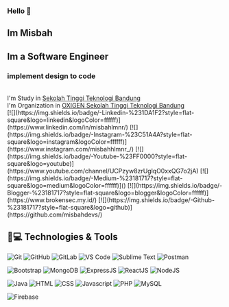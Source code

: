 ### Hello 👋
## Im Misbah
## Im a Software Engineer
### implement design to code
<br>
I'm Study in <a href="https://sttbandung.ac.id/">Sekolah Tinggi Teknologi Bandung</a>
<br>
I'm Organization in <a href="https://oxigen.web.id/">OXIGEN Sekolah Tinggi Teknologi Bandung</a>
<br>
[![](https://img.shields.io/badge/-Linkedin-%231DA1F2?style=flat-square&logo=linkedin&logoColor=ffffff)](https://www.linkedin.com/in/misbahlmnr/)
[![](https://img.shields.io/badge/-Instagram-%23C51A4A?style=flat-square&logo=instagram&logoColor=ffffff)](https://www.instagram.com/misbahhlmnr_/)
[![](https://img.shields.io/badge/-Youtube-%23FF0000?style=flat-square&logo=youtube)](https://www.youtube.com/channel/UCPzyw8zrUglqO0xxQG7o2jA)
[![](https://img.shields.io/badge/-Medium-%23181717?style=flat-square&logo=medium&logoColor=ffffff)]()
[![](https://img.shields.io/badge/-Blogger-%23181717?style=flat-square&logo=blogger&logoColor=ffffff)](https://www.brokensec.my.id/)
[![](https://img.shields.io/badge/-Github-%23181717?style=flat-square&logo=github)](https://github.com/misbahdevs/)

## 🚀💻 Technologies & Tools

  ![Git](https://img.shields.io/badge/-Git-black?style=flat-square&logo=git)
  ![GitHub](https://img.shields.io/badge/-GitHub-181717?style=flat-square&logo=github)
  ![GitLab](https://img.shields.io/badge/-GitLab-FCA121?style=flat-square&logo=gitlab)
  ![VS Code](https://img.shields.io/badge/-VS%20Code-007ACC?style=flat-square&logo=visual-studio-code)
  ![Sublime Text](https://img.shields.io/badge/-SublimeText-black?style=flat-square&logo=sublime-text)
  ![Postman](https://img.shields.io/badge/Postman-black?style=flat-square&logo=postman)
  
  ![Bootstrap](https://img.shields.io/badge/Bootstrap-black?style=flat-square&logo=bootstrap)
  ![MongoDB](https://img.shields.io/badge/Mongodb-black?style=flat-square&logo=mongodb)
  ![ExpressJS](https://img.shields.io/badge/ExpressJS-black?style=flat-square&logo=express)
  ![ReactJS](https://img.shields.io/badge/ReactJS-black?style=flat-square&logo=react)
  ![NodeJS](https://img.shields.io/badge/NodeJS-black?style=flat-square&logo=node-js)
  
  ![Java](https://img.shields.io/badge/Java-black?style=flat-square&logo=java)
  ![HTML](https://img.shields.io/badge/HTML-black?style=flat-square&logo=html5)
  ![CSS](https://img.shields.io/badge/CSS-black?style=flat-square&logo=css3)
  ![Javascript](https://img.shields.io/badge/Javascript-black?style=flat-square&logo=javascript)
  ![PHP](https://img.shields.io/badge/PHP-black?style=flat-square&logo=php)
  ![MySQL](https://img.shields.io/badge/-MySQL-black?style=flat-square&logo=mysql)
  
  ![Firebase](https://img.shields.io/badge/Firebase-black?style=flat-square&logo=firebase)
